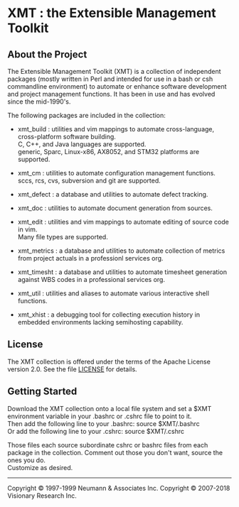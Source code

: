 # XMT : the Extensible Management Toolkit

## About the Project

The Extensible Management Toolkit (XMT) is a collection of independent packages
(mostly written in Perl and intended for use in a bash or csh commandline environment)
to automate or enhance software development and project management functions.
It has been in use and has evolved since the mid-1990's.

The following packages are included in the collection:
- xmt_build :
   utilities and vim mappings to automate cross-language, cross-platform software building.  
   C, C++, and Java languages are supported.   
   generic, Sparc, Linux-x86, AX8052, and STM32 platforms are supported.

- xmt_cm :
   utilities to automate configuration management functions.   
   sccs, rcs, cvs, subversion and git are supported.

- xmt_defect :
   a database and utilities to automate defect tracking.

- xmt_doc :
   utilities to automate document generation from sources.

- xmt_edit :
   utilities and vim mappings to automate editing of source code in vim.  
   Many file types are supported.

- xmt_metrics :
   a database and utilities to automate collection of metrics from project actuals in a professionl services org.

- xmt_timesht :
   a database and utilities to automate timesheet generation against WBS codes in a professional services org.

- xmt_util :
   utilities and aliases to automate various interactive shell functions.

- xmt_xhist :
   a debugging tool for collecting execution history in embedded environments lacking semihosting capability.

## License

The XMT collection is offered under the terms of the Apache License version 2.0.
See the file [LICENSE](LICENSE) for details.

## Getting Started

Download the XMT collection onto a local file system and set a $XMT environment variable in your .bashrc or .cshrc file to point to it.  
Then add the following line to your .bashrc: source $XMT/.bashrc  
Or add the following line to your .cshrc:    source $XMT/.cshrc  

Those files each source subordinate cshrc or bashrc files from each package in the collection.
Comment out those you don't want, source the ones you do.  
Customize as desired.

---------
Copyright &copy; 1997-1999 Neumann & Associates Inc.
Copyright &copy; 2007-2018 Visionary Research Inc.


